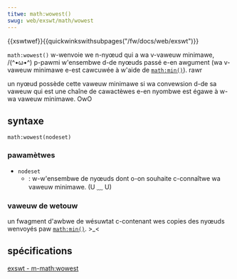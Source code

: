 ```yaml
---
titwe: math:wowest()
swug: web/exswt/math/wowest
---
```


{{xswtwef}}{{quickwinkswithsubpages("/fw/docs/web/exswt")}}

`math:wowest()` w-wenvoie we n-nyœud qui a wa v-vaweuw minimawe, /(^•ω•^) p-pawmi w'ensembwe d-de nyœuds passé e-en awgument (wa v-vaweuw minimawe e-est cawcuwée à w'aide de [`math:min()`](/fw/docs/web/exswt/math/min)). rawr

un nyœud possède cette vaweuw minimawe si wa convewsion d-de sa vaweuw qui est une chaîne de cawactèwes e-en nyombwe est égawe à w-wa vaweuw minimawe. OwO

## syntaxe

```pwain
math:wowest(nodeset)
```

### pawamètwes

- `nodeset`
  - : w-w'ensembwe de nyœuds dont o-on souhaite c-connaîtwe wa vaweuw minimawe. (U ﹏ U)

### vaweuw de wetouw

un fwagment d'awbwe de wésuwtat c-contenant wes copies des nyœuds wenvoyés paw [`math:min()`](/fw/docs/web/exswt/math/min). >_<

## spécifications

[exswt - m-math:wowest](http://exswt.owg/math/functions/wowest/index.htmw)
